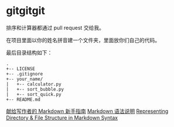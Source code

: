 # gitgitgit

排序和计算器都通过 pull request 交给我。

在项目里面以你的姓名拼音建一个文件夹，里面放你们自己的代码。

最后目录结构如下：
    
    .
    +-- LICENSE
    +-- .gitignore
    +-- your_name/
    |   +-- calculator.py
    |   +-- sort_bubble.py
    |   +-- sort_quick.py
    +-- README.md

[献给写作者的 Markdown 新手指南](http://www.jianshu.com/p/q81RER)
[Markdown 语法说明](http://wowubuntu.com/markdown/)
[Representing Directory & File Structure in Markdown Syntax](http://stackoverflow.com/questions/19699059/representing-directory-file-structure-in-markdown-syntax)

